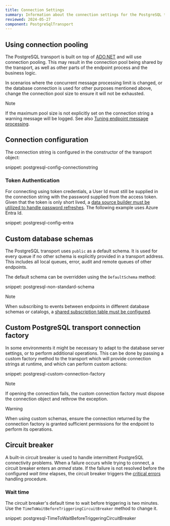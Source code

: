 ```yaml
---
title: Connection Settings
summary: Information about the connection settings for the PostgreSQL transport, including custom database schemas and circuit breakers
reviewed: 2024-05-27
component: PostgreSqlTransport
---
```


## Using connection pooling

The PostgreSQL transport is built on top of [ADO.NET](https://docs.microsoft.com/en-us/dotnet/framework/data/adonet/index) and will use connection pooling. This may result in the connection pool being shared by the transport, as well as other parts of the endpoint process and the business logic.

In scenarios where the concurrent message processing limit is changed, or the database connection is used for other purposes mentioned above, change the connection pool size to ensure it will not be exhausted.

> [!NOTE]
> If the maximum pool size is not explicitly set on the connection string a warning message will be logged. See also [Tuning endpoint message processing](/nservicebus/operations/tuning.md).

## Connection configuration

The connection string is configured in the constructor of the transport object:

snippet: postgresql-config-connectionstring

### Token Authentication

For connecting using token credentials, a User Id must still be supplied in the connection string with the password supplied from the access token. Given that the token is only short lived, a [data source builder must be utilized to handle password refreshes](https://devblogs.microsoft.com/dotnet/using-postgre-sql-with-dotnet-and-entra-id/). The following example uses Azure Entra Id.

snippet: postgresql-config-entra

## Custom database schemas

The PostgreSQL transport uses `public` as a default schema. It is used for every queue if no other schema is explicitly provided in a transport address. This includes all local queues, error, audit and remote queues of other endpoints.

The default schema can be overridden using the `DefaultSchema` method:

snippet: postgresql-non-standard-schema

> [!NOTE]
> When subscribing to events between endpoints in different database schemas or catalogs, a [shared subscription table must be configured](/transports/postgresql/native-publish-subscribe.md#configure-subscription-table).

## Custom PostgreSQL transport connection factory

In some environments it might be necessary to adapt to the database server settings, or to perform additional operations. This can be done by passing a custom factory method to the transport which will provide connection strings at runtime, and which can perform custom actions:

snippet: postgresql-custom-connection-factory

> [!NOTE]
> If opening the connection fails, the custom connection factory must dispose the connection object and rethrow the exception.

> [!WARNING]
> When using custom schemas, ensure the connection returned by the connection factory is granted sufficient permissions for the endpoint to perform its operations.

## Circuit breaker

A built-in circuit breaker is used to handle intermittent PostgreSQL connectivity problems. When a failure occurs while trying to connect, a circuit breaker enters an _armed_ state. If the failure is not resolved before the configured _wait time_ elapses, the circuit breaker triggers the [critical errors](/nservicebus/hosting/critical-errors.md) handling procedure.

### Wait time

The circuit breaker's default time to wait before triggering is two minutes. Use the `TimeToWaitBeforeTriggeringCircuitBreaker` method to change it.

snippet: postgresql-TimeToWaitBeforeTriggeringCircuitBreaker
